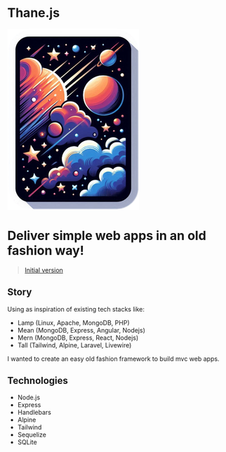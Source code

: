 # Thane.js

<img src="public/images/card.png" alt="thane stack illustrated logo" width="300"/>

# Deliver simple web apps in an old fashion way!

> [Initial version](https://github.com/barcellos-pedro/poc-express-handlebars)

## Story

Using as inspiration of existing tech stacks like:

- Lamp (Linux, Apache, MongoDB, PHP)
- Mean (MongoDB, Express, Angular, Nodejs)
- Mern (MongoDB, Express, React, Nodejs)
- Tall (Tailwind, Alpine, Laravel, Livewire)

I wanted to create an easy old fashion framework to build mvc web apps.

## Technologies

- Node.js
- Express
- Handlebars
- Alpine
- Tailwind
- Sequelize
- SQLite
